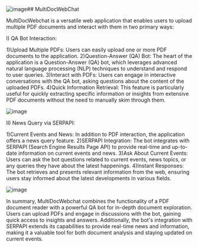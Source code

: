 ![image](https://github.com/Chandru-21/MultiDocWebChat/assets/64595758/95e855c3-04f0-44dd-9ee9-9bbb6b134b14)## MultiDocWebChat

MultiDocWebchat is a versatile web application that enables users to upload multiple PDF documents and interact with them in two primary ways:

I) QA Bot Interaction:

  1)Upload Multiple PDFs: Users can easily upload one or more PDF documents to the application.
  2)Question-Answer (QA) Bot: The heart of the application is a Question-Answer (QA) bot, which leverages advanced natural language processing (NLP) techniques to understand and respond to user queries.
  3)Interact with PDFs: Users can engage in interactive conversations with the QA bot, asking questions about the content of the uploaded PDFs.
  4)Quick Information Retrieval: This feature is particularly useful for quickly extracting specific information or insights from extensive PDF documents without the need to manually skim through them.
  
  ![image](https://github.com/Chandru-21/MultiDocWebChat/assets/64595758/ffb3a05e-8204-4ad8-8643-9ba650bf9c40)

II) News Query via SERPAPI:

  1)Current Events and News: In addition to PDF interaction, the application offers a news query feature.
  2)SERPAPI Integration: The bot integrates with SERPAPI (Search Engine Results Page API) to provide real-time and up-to-date information on current events and news.
  3)Ask About Current Events: Users can ask the bot questions related to current events, news topics, or any queries they have about the latest happenings.
  4)Instant Responses: The bot retrieves and presents relevant information from the web, ensuring users stay informed about the latest developments in various fields.


![image](https://github.com/Chandru-21/MultiDocWebChat/assets/64595758/0ebaa0c1-6cec-4cdf-a116-a7bf8fcbc8c6)


  In summary, MultiDocWebchat combines the functionality of a PDF document reader with a powerful QA bot for in-depth document exploration. 
  Users can upload PDFs and engage in discussions with the bot, gaining quick access to insights and answers.
  Additionally, the bot's integration with SERPAPI extends its capabilities to provide real-time news and information, making it a valuable tool for both document analysis and staying updated on current events.

